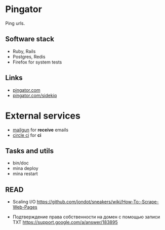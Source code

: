 # Pingator

Ping urls.

## Software stack

* Ruby, Rails
* Postgres, Redis
* Firefox for system tests

## Links

* [pingator.com](http://pingator.com)
* [pingator.com/sidekiq](http://pingator.com/sidekiq)

# External services

* [mailgun](http://mailgun.com) for __receive__ emails
* [circle ci](http://circleci.com) for __ci__

## Tasks and utils

* bin/doc
* mina deploy
* mina restart

## READ

* Scaling I/O
https://github.com/jondot/sneakers/wiki/How-To:-Scrape-Web-Pages

* Подтверждение права собственности на домен с помощью записи TXT
https://support.google.com/a/answer/183895
